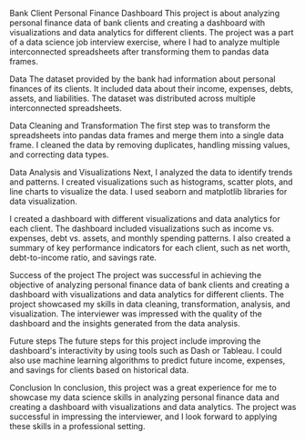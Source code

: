 Bank Client Personal Finance Dashboard
This project is about analyzing personal finance data of bank clients and creating a dashboard with visualizations and data analytics for different clients. The project was a part of a data science job interview exercise, where I had to analyze multiple interconnected spreadsheets after transforming them to pandas data frames.

Data
The dataset provided by the bank had information about personal finances of its clients. It included data about their income, expenses, debts, assets, and liabilities. The dataset was distributed across multiple interconnected spreadsheets.

Data Cleaning and Transformation
The first step was to transform the spreadsheets into pandas data frames and merge them into a single data frame. I cleaned the data by removing duplicates, handling missing values, and correcting data types.

Data Analysis and Visualizations
Next, I analyzed the data to identify trends and patterns. I created visualizations such as histograms, scatter plots, and line charts to visualize the data. I used seaborn and matplotlib libraries for data visualization.

I created a dashboard with different visualizations and data analytics for each client. The dashboard included visualizations such as income vs. expenses, debt vs. assets, and monthly spending patterns. I also created a summary of key performance indicators for each client, such as net worth, debt-to-income ratio, and savings rate.

Success of the project
The project was successful in achieving the objective of analyzing personal finance data of bank clients and creating a dashboard with visualizations and data analytics for different clients. The project showcased my skills in data cleaning, transformation, analysis, and visualization. The interviewer was impressed with the quality of the dashboard and the insights generated from the data analysis.

Future steps
The future steps for this project include improving the dashboard's interactivity by using tools such as Dash or Tableau. I could also use machine learning algorithms to predict future income, expenses, and savings for clients based on historical data.

Conclusion
In conclusion, this project was a great experience for me to showcase my data science skills in analyzing personal finance data and creating a dashboard with visualizations and data analytics. The project was successful in impressing the interviewer, and I look forward to applying these skills in a professional setting.
